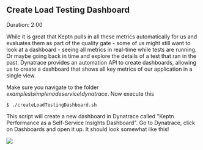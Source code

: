 ## Create Load Testing Dashboard
Duration: 2:00

While it is great that Keptn pulls in all these metrics automatically for us and evaluates them as part of the quality gate - some of us might still want to look at a dashboard - seeing all metrics in real-time while tests are running. Or maybe going back in time and explore the details of a test that ran in the past.
Dynatrace provides an automation API to create dashboards, allowing us to create a dashboard that shows all key metrics of our application in a single view.

Make sure you navigate to the folder *examples\simplenodeservice\dynatrace*. Now execute this
```
$ ./createLoadTestingDashboard.sh
```

This script will create a new dashboard in Dynatrace called "Keptn Performance as a Self-Service Insights Dashboard". Go to Dynatrace, click on Dashboards and open it up. It should look somewhat like this!

![](./assets/simplenode/loadtestingdashboard.png)